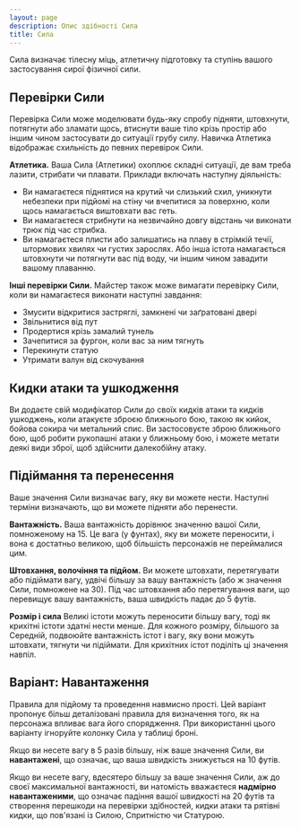 ```yaml
---
layout: page
description: Опис здібності Сила
title: Сила
---
```


Сила визначає тілесну міць, атлетичну підготовку та ступінь вашого застосування сирої фізичної сили.

## Перевірки Сили
Перевірка Сили може моделювати будь-яку спробу підняти, штовхнути, потягнути або зламати щось, втиснути ваше тіло крізь простір або іншим чином застосувати до ситуації грубу силу. Навичка Атлетика відображає схильність до певних перевірок Сили.

**Атлетика.** Ваша Сила (Атлетики) охоплює складні ситуації, де вам треба лазити, стрибати чи плавати. Приклади включать наступну діяльність:

* Ви намагаєтеся піднятися на крутий чи слизький схил, уникнути небезпеки при підйомі на стіну чи вчепитися за поверхню, коли щось намагається виштовхати вас геть.
* Ви намагаєтеся стрибнути на незвичайно довгу відстань чи виконати трюк під час стрибка.
* Ви намагаєтеся плисти або залишатись на плаву в стрімкій течії, штормових хвилях чи густих зарослях. Або інша істота намагається штовхнути чи потягнути вас під воду, чи іншим чином завадити вашому плаванню.


**Інші перевірки Сили.** Майстер також може вимагати перевірку Сили, коли ви намагаєтеся виконати наступні завдання:

* Змусити відкритися застряглі, замкнені чи заґратовані двері
* Звільнитися від пут
* Продертися крізь замалий тунель
* Зачепитися за фургон, коли вас за ним тягнуть
* Перекинути статую
* Утримати валун від скочування

## Кидки атаки та ушкодження
Ви додаєте свій модифікатор Сили до своїх кидків атаки та кидків ушкоджень, коли атакуєте зброєю ближнього бою, такою як кийок, бойова сокира чи метальний спис. Ви застосовуєте зброю ближнього бою, щоб робити рукопашні атаки у ближньому бою, і можете метати деякі види зброї, щоб здійснити далекобійну атаку.

## Підіймання та перенесення
Ваше значення Сили визначає вагу, яку ви можете нести. Наступні терміни визначають, що ви можете підняти або перенести.

**Вантажність.** Ваша вантажність дорівнює значенню вашої Сили, помноженому на 15. Це вага (у фунтах), яку ви можете переносити, і вона є достатньо великою, щоб більшість персонажів не переймалися цим.

**Штовхання, волочіння та підйом.** Ви можете штовхати, перетягувати або підіймати вагу, удвічі більшу за вашу вантажність (або ж значення Сили, помножене на 30). Під час штовхання або перетягування ваги, що перевищує вашу вантажність, ваша швидкість падає до 5 футів.

**Розмір і сила** Великі істоти можуть переносити більшу вагу, тоді як крихітні істоти здатні нести менше. Для кожного розміру, більшого за Середній, подвоюйте вантажність істот і вагу, яку вони можуть штовхати, тягнути чи підіймати. Для крихітних істот поділіть ці значення навпіл.

## Варіант: Навантаження
Правила для підйому та проведення навмисно прості. Цей варіант пропонує більш деталізовані правила для визначення того, як на персонажа впливає вага його спорядження. При використанні цього варіанту ігноруйте колонку Сила у таблиці броні.

Якщо ви несете вагу в 5 разів більшу, ніж ваше значення Сили, ви **навантажені**, що означає, що ваша швидкість знижується на 10 футів.

Якщо ви несете вагу, вдесятеро більшу за ваше значення Сили, аж до своєї максимальної вантажності, ви натомість вважаєтеся **надмірно навантаженими**, що означає падіння вашої швидкості на 20 футів та створення перешкоди на перевірки здібностей, кидки атаки та рятівні кидки, що пов'язані із Силою, Спритністю чи Статурою.
